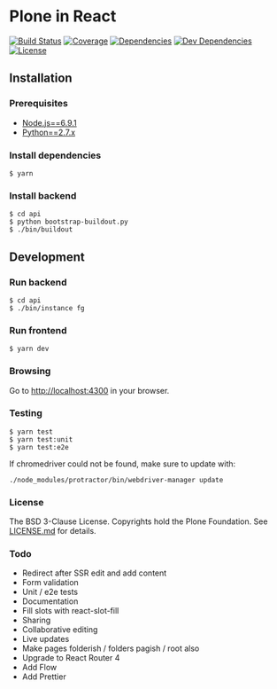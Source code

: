 Plone in React
==============

[![Build Status](https://travis-ci.org/plone/plone-react.svg?branch=master)](https://travis-ci.org/plone/plone-react)
[![Coverage](https://img.shields.io/coveralls/plone/plone-react.svg)](https://coveralls.io/github/plone/plone-react)
[![Dependencies](https://img.shields.io/david/plone/plone-react.svg)](https://github.com/plone/plone-react/blob/master/package.json)
[![Dev Dependencies](https://img.shields.io/david/dev/plone/plone-react.svg)](https://github.com/plone/plone-react/blob/master/package.json)
[![License](https://img.shields.io/github/license/plone/plone-react.svg)](https://github.com/plone/plone-react/blob/master/LICENCE.md)

## Installation

### Prerequisites
* [Node.js==6.9.1](https://nodejs.org/)
* [Python==2.7.x](https://python.org/)

### Install dependencies

    $ yarn

### Install backend

    $ cd api
    $ python bootstrap-buildout.py
    $ ./bin/buildout

## Development

### Run backend

    $ cd api
    $ ./bin/instance fg

### Run frontend

    $ yarn dev

### Browsing

Go to [http://localhost:4300](http://localhost:4300) in your browser.

### Testing

    $ yarn test
    $ yarn test:unit
    $ yarn test:e2e

If chromedriver could not be found, make sure to update with:

    ./node_modules/protractor/bin/webdriver-manager update

### License

The BSD 3-Clause License. Copyrights hold the Plone Foundation.
See [LICENSE.md](LICENSE.md) for details.

### Todo
* Redirect after SSR edit and add content
* Form validation
* Unit / e2e tests
* Documentation
* Fill slots with react-slot-fill
* Sharing
* Collaborative editing
* Live updates
* Make pages folderish / folders pagish / root also
* Upgrade to React Router 4
* Add Flow
* Add Prettier
